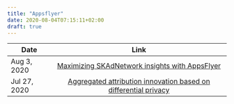 ```yaml
---
title: "Appsflyer"
date: 2020-08-04T07:15:11+02:00
draft: true
---
```



| Date        | Link           |
| ------------- |:-------------:|
| Aug 3, 2020 | [Maximizing SKAdNetwork insights with AppsFlyer](https://www.appsflyer.com/blog/skadnetwork-solution-ios14/) |
| Jul 27, 2020 | [Aggregated attribution innovation based on differential privacy](https://www.appsflyer.com/blog/aggregated-attribution-solution-ios14/)|